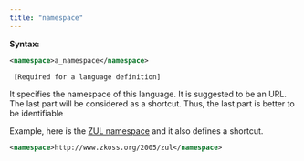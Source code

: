 ```yaml
---
title: "namespace"
---
```


**Syntax:**

```xml
<namespace>a_namespace</namespace>
```

` [Required for a language definition]`

It specifies the namespace of this language. It is suggested to be an
URL. The last part will be considered as a shortcut. Thus, the last part
is better to be identifiable

Example, here is the [ZUL namespace]({{site.baseurl}}/zuml_ref/zul) and it also
defines a shortcut.

```xml
<namespace>http://www.zkoss.org/2005/zul</namespace>
```


